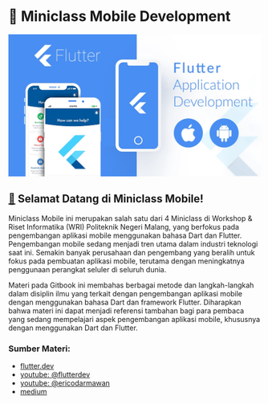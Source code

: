 # 📱 Miniclass Mobile Development

![Sumber: technologynews24x7.com](./assets/home.jpeg)

## [👋](https://emojipedia.org/waving-hand/) Selamat Datang di Miniclass Mobile!

Miniclass Mobile ini merupakan salah satu dari 4 Miniclass di Workshop & Riset Informatika (WRI) Politeknik Negeri Malang, yang berfokus pada pengembangan aplikasi mobile menggunakan bahasa Dart dan Flutter. Pengembangan mobile sedang menjadi tren utama dalam industri teknologi saat ini. Semakin banyak perusahaan dan pengembang yang beralih untuk fokus pada pembuatan aplikasi mobile, terutama dengan meningkatnya penggunaan perangkat seluler di seluruh dunia.

Materi pada Gitbook ini membahas berbagai metode dan langkah-langkah dalam disiplin ilmu yang terkait dengan pengembangan aplikasi mobile dengan menggunakan bahasa Dart dan framework Flutter. Diharapkan bahwa materi ini dapat menjadi referensi tambahan bagi para pembaca yang sedang mempelajari aspek pengembangan aplikasi mobile, khususnya dengan menggunakan Dart dan Flutter.

### Sumber Materi:

* [flutter.dev](https://docs.flutter.dev/)
* [youtube: @flutterdev](https://www.youtube.com/@flutterdev)
* [youtube: @ericodarmawan](https://www.youtube.com/@ericodarmawan)
* [medium](https://medium.com/)
